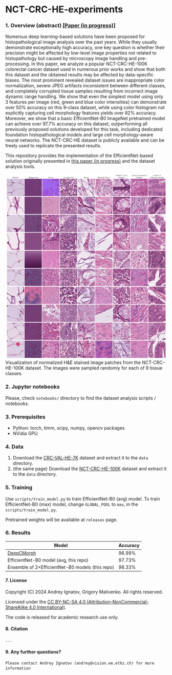 # NCT-CRC-HE-experiments

### 1. Overview (abstract) [[Paper (in progress)]]()

Numerous deep learning-based solutions have been proposed for histopathological image analysis over the past years. While they usually demonstrate exceptionally high accuracy, one key question is whether their precision might be affected by low-level image properties not related to histopathology but caused by microscopy image handling and pre-processing. In this paper, we analyze a popular NCT-CRC-HE-100K colorectal cancer dataset used in numerous prior works and show that both this dataset and the obtained results may be affected by data-specific biases. The most prominent revealed dataset issues are inappropriate color normalization, severe JPEG artifacts inconsistent between different classes, and completely corrupted tissue samples resulting from incorrect image dynamic range handling. We show that even the simplest model using only 3 features per image (red, green and blue color intensities) can demonstrate over 50% accuracy on this 9-class dataset, while using color histogram not explicitly capturing cell morphology features yields over 82% accuracy. Moreover, we show that a basic EfficientNet-B0 ImageNet pretrained model can achieve over 97.7% accuracy on this dataset, outperforming all previously proposed solutions developed for this task, including dedicated foundation histopathological models and large cell morphology-aware neural networks. The NCT-CRC-HE dataset is publicly available and can be freely used to replicate the presented results. 

This repository provides the implementation of the EfficientNet-based solution originally presented in [this paper (in progress)]() and the dataset analysis tools. 


![NCT-CRCHE-100K](./images/NCT-CRCHE-100K.jpg)
Visualization of normalized H&E stained image patches from the NCT-CRC-HE-100K dataset. The images were sampled randomly for each of 9 tissue classes.


### 2. Jupyter notebooks

Please, check `notebooks/` directory to find the dataset analysis scripts / notebooks. 


### 3. Prerequisites

- Python: torch, timm, scipy, numpy, opencv packages
- NVidia GPU


### 4. Data

1. Download the [CRC-VAL-HE-7K](https://zenodo.org/records/1214456) dataset and extract it to the ``data`` directory.
2. (the same page) Download the [NCT-CRC-HE-100K](https://zenodo.org/records/1214456) dataset and extract it to the ``data`` directory.


### 5. Training

Use `scripts/train_model.py` to train EfficientNet-B0 (avg) model. To train EfficientNet-B0 (max) model, change `GLOBAL_POOL` to `max`, in the `scripts/train_model.py`.

Pretrained weights will be available at `releases` page.


### 6. Results

| Model                                              | Accuracy | 
|----------------------------------------------------|----------|
| [DeepCMorph](https://github.com/aiff22/DeepCMorph) | 96.99%   |
| EfficientNet-B0 model (avg, this repo)             | 97.73%   |
| Ensemble of 2×EfficientNet-B0 models (this repo)   | 98.33%   |


#### 7. License

Copyright (C) 2024 Andrey Ignatov, Grigory Malivenko. All rights reserved.

Licensed under the [CC BY-NC-SA 4.0 (Attribution-NonCommercial-ShareAlike 4.0 International)](https://creativecommons.org/licenses/by-nc-sa/4.0/legalcode).

The code is released for academic research use only.


#### 8. Citation

```
...
```


#### 9. Any further questions?

```
Please contact Andrey Ignatov (andrey@vision.ee.ethz.ch) for more information
```